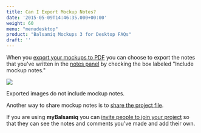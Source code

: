 ```yaml
---
title: Can I Export Mockup Notes?
date: '2015-05-09T14:46:35.000+00:00'
weight: 60
menu: "menudesktop"
product: "Balsamiq Mockups 3 for Desktop FAQs"
draft: ''
---
```

When you [export your mockups to PDF](https://docs.balsamiq.com/desktop/exporting/#exporting-to-pdf) you can choose to export the notes that you've written in the [notes panel](https://docs.balsamiq.com/desktop/intro/#notes) by checking the box labeled "Include mockup notes."

![](https://media.balsamiq.com/img/support/docs/m4d/b3/export-mockup-notes.png)

Exported images do not include mockup notes.

Another way to share mockup notes is to [share the project file](/desktop/sharing/#share-balsamiq-files).

If you are using **myBalsamiq** you can [invite people to join your project](https://docs.balsamiq.com/mybalsamiq/sharing/#make-them-a-project-member) so that they can see the notes and comments you've made and add their own.
